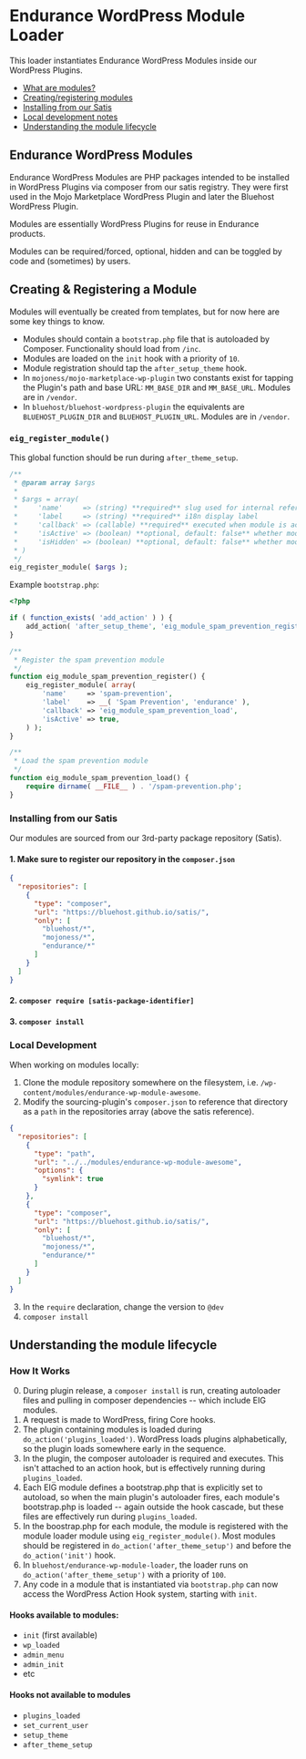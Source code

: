 # Endurance WordPress Module Loader
This loader instantiates Endurance WordPress Modules inside our WordPress Plugins.

* <a href="#endurance-wordpress-modules">What are modules?</a>
* <a href="#creating--registering-a-module">Creating/registering modules</a>
* <a href="#installing-from-our-satis">Installing from our Satis</a>
* <a href="#local-development">Local development notes</a>
* <a href="#module-lifecycle">Understanding the module lifecycle</a>

## Endurance WordPress Modules
Endurance WordPress Modules are PHP packages intended to be installed in WordPress Plugins via composer from our satis registry. They were first used in the Mojo Marketplace WordPress Plugin and later the Bluehost WordPress Plugin.

Modules are essentially WordPress Plugins for reuse in Endurance products.

Modules can be required/forced, optional, hidden and can be toggled by code and (sometimes) by users.

## Creating & Registering a Module

Modules will eventually be created from templates, but for now here are some key things to know.

* Modules should contain a `bootstrap.php` file that is autoloaded by Composer. Functionality should load from `/inc`.
* Modules are loaded on the `init` hook with a priority of `10`.
* Module registration should tap the `after_setup_theme` hook.
* In `mojoness/mojo-marketplace-wp-plugin` two constants exist for tapping the Plugin's path and base URL: `MM_BASE_DIR` and `MM_BASE_URL`. Modules are in `/vendor`.
* In `bluehost/bluehost-wordpress-plugin` the equivalents are `BLUEHOST_PLUGIN_DIR` and `BLUEHOST_PLUGIN_URL`. Modules are in `/vendor`.

### `eig_register_module()`

This global function should be run during `after_theme_setup`.

```php
/**
 * @param array $args
 *
 * $args = array(
 *     'name'     => (string) **required** slug used for internal reference, like a CPT.
 *     'label     => (string) **required** i18n display label
 *     'callback' => (callable) **required** executed when module is active
 *     'isActive' => (boolean) **optional, default: false** whether module is forced active by default (can be overriden if !isHidden)
 *     'isHidden' => (boolean) **optional, default: false** whether module can be toggled in UI.
 * )
 */
eig_register_module( $args );
```

Example `bootstrap.php`:
```php
<?php

if ( function_exists( 'add_action' ) ) {
	add_action( 'after_setup_theme', 'eig_module_spam_prevention_register' );
}

/**
 * Register the spam prevention module
 */
function eig_module_spam_prevention_register() {
	eig_register_module( array(
		'name'     => 'spam-prevention',
		'label'    => __( 'Spam Prevention', 'endurance' ),
		'callback' => 'eig_module_spam_prevention_load',
		'isActive' => true,
	) );
}

/**
 * Load the spam prevention module
 */
function eig_module_spam_prevention_load() {
	require dirname( __FILE__ ) . '/spam-prevention.php';
}
```

### Installing from our Satis

Our modules are sourced from our 3rd-party package repository (Satis).

#### 1. Make sure to register our repository in the `composer.json`
```json
{
  "repositories": [
    {
      "type": "composer",
      "url": "https://bluehost.github.io/satis/",
      "only": [
        "bluehost/*",
        "mojoness/*",
        "endurance/*"
      ]
    }
  ]
}
```

#### 2. `composer require [satis-package-identifier]`

#### 3. `composer install`

### Local Development

When working on modules locally:

1. Clone the module repository somewhere on the filesystem, i.e. `/wp-content/modules/endurance-wp-module-awesome`.
2. Modify the sourcing-plugin's `composer.json` to reference that directory as a `path` in the repositories array (above the satis reference).
```json
{
  "repositories": [
    {
      "type": "path",
      "url": "../../modules/endurance-wp-module-awesome",
      "options": {
        "symlink": true
      }
    },
    {
      "type": "composer",
      "url": "https://bluehost.github.io/satis/",
      "only": [
        "bluehost/*",
        "mojoness/*",
        "endurance/*"
      ]
    }
  ]
}
```
3. In the `require` declaration, change the version to `@dev`
4. `composer install`

## Understanding the module lifecycle

### How It Works

0. During plugin release, a `composer install` is run, creating autoloader files and pulling in composer dependencies -- which include EIG modules.
1. A request is made to WordPress, firing Core hooks.
2. The plugin containing modules is loaded during `do_action('plugins_loaded')`. WordPress loads plugins alphabetically, so the plugin loads somewhere early in the sequence.
3. In the plugin, the composer autoloader is required and executes. This isn't attached to an action hook, but is effectively running during `plugins_loaded`.
4. Each EIG module defines a bootstrap.php that is explicitly set to autoload, so when the main plugin's autoloader fires, each module's bootstrap.php is loaded -- again outside the hook cascade, but these files are effectively run during `plugins_loaded`.
5. In the boostrap.php for each module, the module is registered with the module loader module using `eig_register_module()`. Most modules should be registered in `do_action('after_theme_setup')` and before the `do_action('init')` hook.
6. In `bluehost/endurance-wp-module-loader`, the loader runs on `do_action('after_theme_setup')` with a priority of `100`.
7. Any code in a module that is instantiated via `bootstrap.php` can now access the WordPress Action Hook system, starting with `init`.

#### Hooks available to modules:
* `init` (first available)
* `wp_loaded`
* `admin_menu`
* `admin_init`
* etc

#### Hooks not available to modules
* `plugins_loaded`
* `set_current_user`
* `setup_theme`
* `after_theme_setup`
